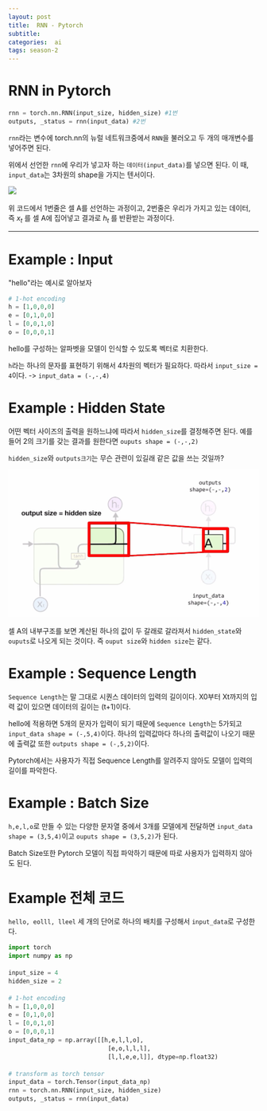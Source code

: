 ```yaml
---
layout: post
title:  RNN - Pytorch
subtitle:   
categories:  ai
tags: season-2
---
```


# RNN in Pytorch
```py
rnn = torch.nn.RNN(input_size, hidden_size) #1번
outputs, _status = rnn(input_data) #2번
```
`rnn`라는 변수에 torch.nn의 뉴럴 네트워크중에서 `RNN`을 불러오고 두 개의 매개변수를 넣어주면 된다. 

위에서 선언한 `rnn`에 우리가 넣고자 하는 `데이터(input_data)`를 넣으면 된다.
이 때, `input_data`는 3차원의 shape을 가지는 텐서이다.

![](https://t1.daumcdn.net/thumb/R720x0/?fname=http://t1.daumcdn.net/brunch/service/user/IgT/image/KOUKrZNca-XlF0gNKntfOSgzsbs.png)

위 코드에서 1번줄은 셀 A를 선언하는 과정이고, 2번줄은 우리가 가지고 있는 데이터, 즉 $x_t$ 를 셀 A에 집어넣고 결과로 $h_t$ 를 반환받는 과정이다.

- - -

# Example : Input
"hello"라는 예시로 알아보자

```py
# 1-hot encoding
h = [1,0,0,0]
e = [0,1,0,0]
l = [0,0,1,0]
o = [0,0,0,1]
```
hello를 구성하는 알파벳을 모델이 인식할 수 있도록 벡터로 치환한다.

`h`라는 하나의 문자를 표현하기 위해서 4차원의 벡터가 필요하다.
따라서 `input_size = 4`이다. -> `input_data = (-,-,4)`

# Example : Hidden State

어떤 벡터 사이즈의 출력을 원하느냐에 따라서 `hidden_size`를 결정해주면 된다.
예를 들어 2의 크기를 갖는 결과를 원한다면 `ouputs shape = (-,-,2)` 

`hidden_size`와 `outputs크기`는 무슨 관련이 있길래 같은 값을 쓰는 것일까?

![hidden_state](/assets/img/posts/hidden_state.png)

셀 A의 내부구조를 보면 계산된 하나의 값이 두 갈래로 갈라져서 `hidden_state`와 `ouputs`로 나오게 되는 것이다. 즉 `ouput size`와 `hidden size`는 같다.

# Example : Sequence Length
`Sequence Length`는 말 그대로 시퀀스 데이터의 입력의 길이이다. X0부터 Xt까지의 입력 값이 있으면 데이터의 길이는 (t+1)이다.

hello에 적용하면 5개의 문자가 입력이 되기 때문에 `Sequence Length`는 5가되고 `input_data shape = (-,5,4)`이다. 하나의 입력값마다 하나의 출력값이 나오기 때문에 출력값 또한 `outputs shape = (-,5,2)`이다.

Pytorch에서는 사용자가 직접 Sequence Length를 알려주지 않아도 모델이 입력의 길이를 파악한다.

# Example : Batch Size
`h,e,l,o`로 만들 수 있는 다양한 문자열 중에서 3개를 모델에게 전달하면 `input_data shape = (3,5,4)`이고 `ouputs shape = (3,5,2)`가 된다.

Batch Size또한 Pytorch 모델이 직접 파악하기 때문에 따로 사용자가 입력하지 않아도 된다.

# Example 전체 코드
`hello, eolll, lleel` 세 개의 단어로 하나의 배치를 구성해서 `input_data`로 구성한다.
```py
import torch
import numpy as np

input_size = 4
hidden_size = 2

# 1-hot encoding
h = [1,0,0,0]
e = [0,1,0,0]
l = [0,0,1,0]
o = [0,0,0,1]
input_data_np = np.array([[h,e,l,l,o],
                            [e,o,l,l,l],
                            [l,l,e,e,l]], dtype=np.float32)

# transform as torch tensor
input_data = torch.Tensor(input_data_np)
rnn = torch.nn.RNN(input_size, hidden_size)
outputs, _status = rnn(input_data)
```